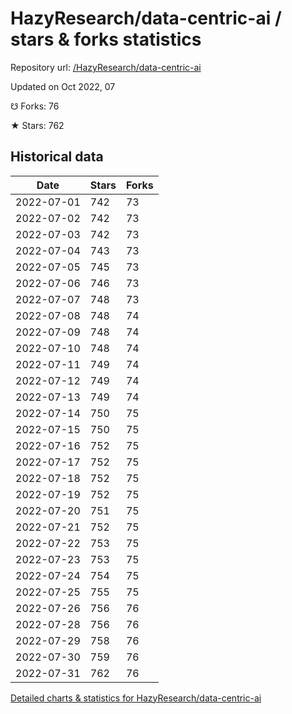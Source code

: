 # HazyResearch/data-centric-ai / stars & forks statistics

Repository url: [/HazyResearch/data-centric-ai](https://github.com/HazyResearch/data-centric-ai)

Updated on Oct 2022, 07

☋ Forks: 76

★ Stars: 762

## Historical data
| Date | Stars | Forks |
|------|-------|-------|
| 2022-07-01 | 742 | 73 | 
| 2022-07-02 | 742 | 73 | 
| 2022-07-03 | 742 | 73 | 
| 2022-07-04 | 743 | 73 | 
| 2022-07-05 | 745 | 73 | 
| 2022-07-06 | 746 | 73 | 
| 2022-07-07 | 748 | 73 | 
| 2022-07-08 | 748 | 74 | 
| 2022-07-09 | 748 | 74 | 
| 2022-07-10 | 748 | 74 | 
| 2022-07-11 | 749 | 74 | 
| 2022-07-12 | 749 | 74 | 
| 2022-07-13 | 749 | 74 | 
| 2022-07-14 | 750 | 75 | 
| 2022-07-15 | 750 | 75 | 
| 2022-07-16 | 752 | 75 | 
| 2022-07-17 | 752 | 75 | 
| 2022-07-18 | 752 | 75 | 
| 2022-07-19 | 752 | 75 | 
| 2022-07-20 | 751 | 75 | 
| 2022-07-21 | 752 | 75 | 
| 2022-07-22 | 753 | 75 | 
| 2022-07-23 | 753 | 75 | 
| 2022-07-24 | 754 | 75 | 
| 2022-07-25 | 755 | 75 | 
| 2022-07-26 | 756 | 76 | 
| 2022-07-28 | 756 | 76 | 
| 2022-07-29 | 758 | 76 | 
| 2022-07-30 | 759 | 76 | 
| 2022-07-31 | 762 | 76 | 


[Detailed charts & statistics for HazyResearch/data-centric-ai](https://reviewgithub.com/rep/HazyResearch/data-centric-ai)
